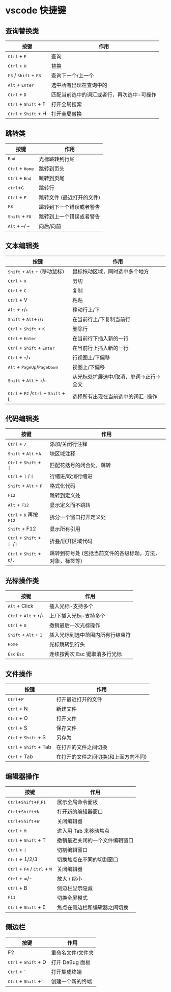 # vscode 快捷键

## 查询替换类

| 按键                                             | 作用                                      |
| ------------------------------------------------ | ----------------------------------------- |
| <kbd>Ctrl</kbd> + <kbd>F</kbd>                   | 查询                                      |
| <kbd>Ctrl</kbd> + <kbd>H</kbd>                   | 替换                                      |
| <kbd>F3</kbd> / <kbd>Shift</kbd> + <kbd>F3</kbd> | 查询下一个/上一个                         |
| <kbd>Alt</kbd> + <kbd>Enter</kbd>                | 选中所有出现在查询中的                    |
| <kbd>Ctrl</kbd> + <kbd>D</kbd>                   | 匹配当前选中的词汇或者行，再次选中-可操作 |
| <kbd>Ctrl</kbd> + <kbd>Shift</kbd> + F           | 打开全局搜索                              |
| <kbd>Ctrl</kbd> + <kbd>Shift</kbd> + H           | 打开全局替换                              |

## 跳转类

| 按键                                         | 作用                      |
| -------------------------------------------- | ------------------------- |
| <kbd>End</kbd>                               | 光标跳转到行尾            |
| <kbd>Ctrl</kbd> + <kbd>Home</kbd>            | 跳转到页头                |
| <kbd>Ctrl</kbd> + <kbd>End</kbd>             | 跳转到页尾                |
| <kbd>ctrl</kbd>+<kbd>G</kbd>                 | 跳转行                    |
| <kbd>Ctrl</kbd> + <kbd>P</kbd>               | 跳转文件 (最近打开的文件) |
| <kbd>F8</kbd>                                | 跳转到下一个错误或者警告  |
| <kbd>Shift</kbd> + <kbd>F8</kbd>             | 跳转到上一个错误或者警告  |
| <kbd>Alt</kbd> + <kbd>←</kbd>/ <kbd> →</kbd> | 向后/向前                 |

## 文本编辑类

| 按键                                                                    | 作用                                    |
| ----------------------------------------------------------------------- | --------------------------------------- |
| <kbd>Shift</kbd> + <kbd>Alt</kbd> + (移动鼠标)                          | 鼠标拖动区域，同时选中多个地方          |
| <kbd>Ctrl</kbd> + <kbd>X</kbd>                                          | 剪切                                    |
| <kbd>Ctrl</kbd> + <kbd>C</kbd>                                          | 复制                                    |
| <kbd>Ctrl</kbd> + V                                                     | 粘贴                                    |
| <kbd>Alt</kbd> + <kbd>↑</kbd>/<kbd>↓</kbd>                              | 移动行上/下                             |
| <kbd>Shift</kbd> + <kbd>Alt</kbd>+<kbd>↑</kbd>/<kbd>↓</kbd>             | 在当前行上/下复制当前行                 |
| <kbd>Ctrl</kbd> + <kbd>Shift</kbd> + <kbd>K</kbd>                       | 删除行                                  |
| <kbd>Ctrl</kbd> + <kbd>Enter</kbd>                                      | 在当前行下插入新的一行                  |
| <kbd>Ctrl</kbd> + <kbd>Shift</kbd> + <kbd>Enter</kbd>                   | 在当前行上插入新的一行                  |
| <kbd>Ctrl</kbd> + <kbd>↑</kbd>/<kbd>↓</kbd>                             | 行视图上/下偏移                         |
| <kbd>Alt</kbd> + <kbd>PageUp</kbd>/<kbd>PageDown</kbd>                  | 视图上/下偏移                           |
| <kbd>Shift</kbd> + <kbd>Alt</kbd> + <kbd>→</kbd>/<kbd>←</kbd>           | 从光标处扩展选中/取消，单词->正行->全文 |
| <kbd>Ctrl</kbd> + <kbd>F2</kbd> /<kbd>Ctrl</kbd> + <kbd>Shift</kbd> + L | 选择所有出现在当前选中的词汇-操作       |

## 代码编辑类

| 按键                                                            | 作用                                                      |
| --------------------------------------------------------------- | --------------------------------------------------------- |
| <kbd>Ctrl</kbd> + <kbd>/</kbd>                                  | 添加/关闭行注释                                           |
| <kbd>Shift</kbd> + <kbd>Alt</kbd> +<kbd>A</kbd>                 | 块区域注释                                                |
| <kbd>Ctrl</kbd> + <kbd>Shift</kbd> + <kbd>\|</kbd>              | 匹配花括号的闭合处，跳转                                  |
| <kbd>Ctrl</kbd> + <kbd>]</kbd> / <kbd>[</kbd>                   | 行缩进/取消行缩进                                         |
| <kbd>Shift</kbd> + <kbd>Alt</kbd> + <kbd>F</kbd>                | 格式化代码                                                |
| <kbd>F12</kbd>                                                  | 跳转到定义处                                              |
| <kbd>Alt</kbd> + <kbd>F12</kbd>                                 | 显示定义而不跳转                                          |
| <kbd>Ctrl</kbd> + <kbd>K</kbd> 再按 <kbd>F12</kbd>              | 拆分一个窗口打开定义处                                    |
| <kbd>Shift</kbd> + F12                                          | 显示所有引用                                              |
| <kbd>Ctrl</kbd> + <kbd>Shift</kbd> + <kbd>[ </kbd>/<kbd>]</kbd> | 折叠/展开区域代码                                         |
| <kbd>Ctrl</kbd> + <kbd>Shift</kbd> + <kbd>O</kbd>/<kbd>.</kbd>  | 跳转到符号处 (包括当前文件的各级标题，方法，对象，标签等) |

## 光标操作类

| 按键                                                         | 作用                             |
| ------------------------------------------------------------ | -------------------------------- |
| <kbd>Alt</kbd> + Click                                       | 插入光标-支持多个                |
| <kbd>Ctrl</kbd> + <kbd>Alt</kbd> + <kbd>↑</kbd>/<kbd>↓</kbd> | 上/下插入光标-支持多个           |
| <kbd>Ctrl</kbd> + <kbd>U</kbd>                               | 撤销最后一次光标操作             |
| <kbd>Shift</kbd> + <kbd>Alt</kbd> + <kbd>I</kbd>             | 插入光标到选中范围内所有行结束符 |
| <kbd>Home</kbd>                                              | 光标跳转到行头                   |
| <kbd>Esc</kbd> <kbd>Esc</kbd>                                | 连续按两次 Esc 键取消多行光标    |

## 文件操作

| 按键                                     | 作用                                 |
| ---------------------------------------- | ------------------------------------ |
| <kbd>Ctrl</kbd>+<kbd>P</kbd>             | 打开最近打开的文件                   |
| <kbd>Ctrl</kbd> + N                      | 新建文件                             |
| <kbd>Ctrl</kbd> + O                      | 打开文件                             |
| <kbd>Ctrl</kbd> + S                      | 保存文件                             |
| <kbd>Ctrl</kbd> + <kbd>Shift</kbd> + S   | 另存为                               |
| <kbd>Ctrl</kbd> + <kbd>Shift</kbd> + Tab | 在打开的文件之间切换                 |
| <kbd>Ctrl</kbd> + Tab                    | 在打开的文件之间切换(和上面方向不同) |

## 编辑器操作

| 按键                                                             | 作用                           |
| ---------------------------------------------------------------- | ------------------------------ |
| <kbd>Ctrl</kbd>+<kbd>Shift</kbd>+<kbd>P</kbd>,<kbd>F1</kbd>      | 展示全局命令面板               |
| <kbd>Ctrl</kbd>+<kbd>Shift</kbd>+<kbd>N</kbd>                    | 打开新的编辑器窗口             |
| <kbd>Ctrl</kbd>+<kbd>Shift</kbd>+<kbd>W</kbd>                    | 关闭编辑器                     |
| <kbd>Ctrl</kbd> + <kbd>M</kbd>                                   | 进入用 Tab 来移动焦点          |
| <kbd>Ctrl</kbd> + <kbd>Shift</kbd> + T                           | 撤销最近关闭的一个文件编辑窗口 |
| <kbd>Ctrl</kbd> + <kbd>\|</kbd>                                  | 切割编辑窗口                   |
| <kbd>Ctrl</kbd> + 1/2/3                                          | 切换焦点在不同的切割窗口       |
| <kbd>Ctrl</kbd> + <kbd>F4</kbd> / <kbd>Ctrl</kbd> + <kbd>W</kbd> | 关闭编辑器                     |
| <kbd>Ctrl</kbd> + =/-                                            | 放大 / 缩小                    |
| <kbd>Ctrl</kbd> + B                                              | 侧边栏显示隐藏                 |
| <kbd>F11</kbd>                                                   | 切换全屏模式                   |
| <kbd>Ctrl</kbd> + <kbd>Shift</kbd> + E                           | 焦点在侧边栏和编辑器之间切换   |

## 侧边栏

| 按键                                              | 作用              |
| ------------------------------------------------- | ----------------- |
| F2                                                | 重命名文件/文件夹 |
| <kbd>Ctrl</kbd> + <kbd>Shift</kbd> + D            | 打开 DeBug 面板   |
| <kbd>Ctrl</kbd> + <kbd>\`</kbd>                   | 打开集成终端      |
| <kbd>Ctrl</kbd> + <kbd>Shift</kbd> +<kbd>\`</kbd> | 创建一个新的终端  |
